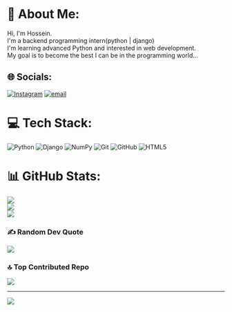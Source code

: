 # 💫 About Me:
Hi, I'm Hossein.<br>I'm a backend programming intern(python | django)<br>I'm learning advanced Python and interested in web development.<br>My goal is to become the best I can be in the programming world...


## 🌐 Socials:
[![Instagram](https://img.shields.io/badge/Instagram-%23E4405F.svg?logo=Instagram&logoColor=white)](https://instagram.com/hossein_ghodrati10) [![email](https://img.shields.io/badge/Email-D14836?logo=gmail&logoColor=white)](mailto:hosseinghodrati206@gmail.com) 

# 💻 Tech Stack:
![Python](https://img.shields.io/badge/python-3670A0?style=for-the-badge&logo=python&logoColor=ffdd54) ![Django](https://img.shields.io/badge/django-%23092E20.svg?style=for-the-badge&logo=django&logoColor=white) ![NumPy](https://img.shields.io/badge/numpy-%23013243.svg?style=for-the-badge&logo=numpy&logoColor=white) ![Git](https://img.shields.io/badge/git-%23F05033.svg?style=for-the-badge&logo=git&logoColor=white) ![GitHub](https://img.shields.io/badge/github-%23121011.svg?style=for-the-badge&logo=github&logoColor=white) ![HTML5](https://img.shields.io/badge/html5-%23E34F26.svg?style=for-the-badge&logo=html5&logoColor=white)
# 📊 GitHub Stats:
![](https://github-readme-stats.vercel.app/api?username=hossein06&theme=dark&hide_border=false&include_all_commits=true&count_private=true)<br/>
![](https://nirzak-streak-stats.vercel.app/?user=hossein06&theme=dark&hide_border=false)<br/>
![](https://github-readme-stats.vercel.app/api/top-langs/?username=hossein06&theme=dark&hide_border=false&include_all_commits=true&count_private=true&layout=compact)

### ✍️ Random Dev Quote
![](https://quotes-github-readme.vercel.app/api?type=horizontal&theme=radical)

### 🔝 Top Contributed Repo
![](https://github-contributor-stats.vercel.app/api?username=hossein06&limit=5&theme=dark&combine_all_yearly_contributions=true)

---
[![](https://visitcount.itsvg.in/api?id=hossein06&icon=0&color=0)](https://visitcount.itsvg.in)

<!-- Proudly created with GPRM ( https://gprm.itsvg.in ) -->
